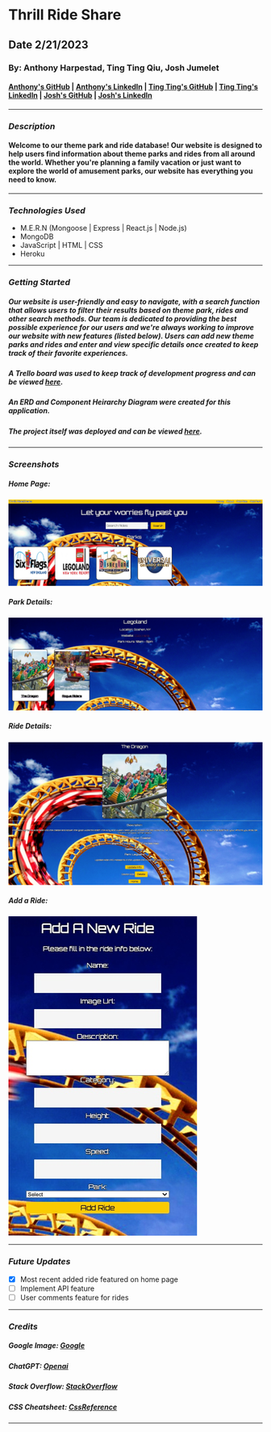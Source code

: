 # Thrill Ride Share

## Date 2/21/2023

### By: Anthony Harpestad, Ting Ting Qiu, Josh Jumelet

#### [Anthony's GitHub](https://github.com/Anthony5321) | [Anthony's LinkedIn](https://www.linkedin.com/in/anthony-harpestad-16322a257/) | [Ting Ting's GitHub](https://github.com/ttqiu) | [Ting Ting's LinkedIn](https://www.linkedin.com/in/ting-ting-qiu-062587246/) | [Josh's GitHub](https://github.com/joshjumelet) | [Josh's LinkedIn](https://www.linkedin.com/in/joshua-jumelet/)

---

### **_Description_**

#### Welcome to our theme park and ride database! Our website is designed to help users find information about theme parks and rides from all around the world. Whether you're planning a family vacation or just want to explore the world of amusement parks, our website has everything you need to know.

---

### **_Technologies Used_**

- M.E.R.N (Mongoose | Express | React.js | Node.js)
- MongoDB
- JavaScript | HTML | CSS
- Heroku

---

### **_Getting Started_**

##### Our website is user-friendly and easy to navigate, with a search function that allows users to filter their results based on theme park, rides and other search methods. Our team is dedicated to providing the best possible experience for our users and we're always working to improve our website with new features (listed below). Users can add new theme parks and rides and enter and view specific details once created to keep track of their favorite experiences.

##### A Trello board was used to keep track of development progress and can be viewed [here](https://trello.com/b/pWlPviMB/first-group-project).

##### An ERD and Component Heirarchy Diagram were created for this application.

##### The project itself was deployed and can be viewed [here](https://thrill-ride-share.herokuapp.com/).

---

### **_Screenshots_**

##### Home Page:

![Home Page](images/Home.jpeg)

##### Park Details:

![Park Details](images/ParkDetails.jpeg)

##### Ride Details:

![Ride Details](images/RideDetails.jpeg)

##### Add a Ride:

![Add Ride](images/AddRide.jpeg)

---

### **_Future Updates_**

- [x] Most recent added ride featured on home page
- [ ] Implement API feature
- [ ] User comments feature for rides

---

### **_Credits_**

##### Google Image: [Google](https://www.google.com/imghp?hl=en&tab=ri&ogbl)

##### ChatGPT: [Openai](https://chat.openai.com/chat)

##### Stack Overflow: [StackOverflow](https://stackoverflow.com/)

##### CSS Cheatsheet: [CssReference](https://cssreference.io/)

---
